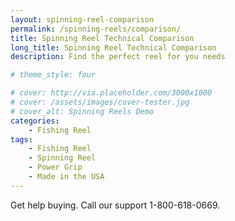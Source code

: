 ```yaml
---
layout: spinning-reel-comparison
permalink: /spinning-reels/comparison/
title: Spinning Reel Technical Comparison
long_title: Spinning Reel Technical Comparison
description: Find the perfect reel for you needs

# theme_style: four

# cover: http://via.placeholder.com/3000x1000
# cover: /assets/images/cover-tester.jpg
# cover_alt: Spinning Reels Demo
categories: 
    - Fishing Reel
tags: 
    - Fishing Reel
    - Spinning Reel
    - Power Grip
    - Made in the USA
---
```



Get help buying. Call our support 1-800-618-0669.